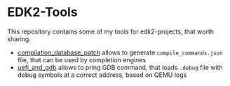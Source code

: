 # EDK2-Tools

This repository contains some of my tools for edk2-projects, that worth sharing.

- [compilation_database_patch](compilation_database_patch/) allows to generate
  `compile_commands.json` file, that can be used by completion engines
- [uefi_and_gdb](uefi_and_gdb/) allows to pring GDB command, that loads `.debug`
  file with debug symbols at a correct address, based on QEMU logs
